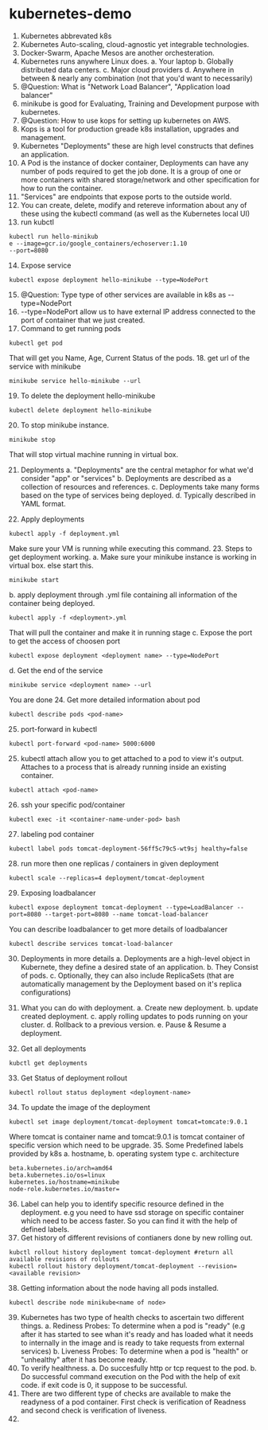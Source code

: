 # kubernetes-demo

1. Kubernetes abbrevated k8s
2. Kubernetes Auto-scaling, cloud-agnostic yet integrable technologies.
3. Docker-Swarm, Apache Mesos are another orchesteration.
4. Kubernetes runs anywhere Linux does.
  a. Your laptop
  b. Globally distributed data centers.
  c. Major cloud providers
  d. Anywhere in between & nearly any combination (not that you'd want to necessarily)
5. @Question: What is "Network Load Balancer", "Application load balancer"
6. minikube is good for Evaluating, Training and Development purpose with kubernetes.
7. @Question: How to use kops for setting up kubernetes on AWS.
8. Kops is a tool for production greade k8s installation, upgrades and management.
9. Kubernetes "Deployments" these are high level constructs that defines an application. 
10. A Pod is the instance of docker container, Deployments can have any number of pods required to get the job done. It is a group of one or more containers with shared storage/network and other specification for how to run the container.
11. "Services" are endpoints that expose ports to the outside world.
12. You can create, delete, modify and retereve information about any of these using the kubectl command (as well as the Kubernetes local UI)
13. run kubctl
```
kubectl run hello-minikub
e --image=gcr.io/google_containers/echoserver:1.10
--port=8080
```
14. Expose service
```
kubectl expose deployment hello-minikube --type=NodePort
```
15. @Question: Type type of other services are available in k8s as --type=NodePort
16. --type=NodePort allow us to have external IP address connected to the port of container that we just created.
17. Command to get running pods
```
kubectl get pod
```
That will get you Name, Age, Current Status of the pods.
18. get url of the service with minikube
```
minikube service hello-minikube --url
```
19. To delete the deployment hello-minikube
```
kubectl delete deployment hello-minikube
```
20. To stop minikube instance.
```
minikube stop
```
That will stop virtual machine running in virtual box.

21. Deployments
  a. "Deployments" are the central metaphor for what we'd consider "app" or "services"
  b. Deployments are described as a collection of resources and references.
  c. Deployments take many forms based on the type of services being deployed. 
  d. Typically described in YAML format.

22. Apply deployments
```
kubectl apply -f deployment.yml
```
Make sure your VM is running while executing this command.
23. Steps to get deployment working.
  a. Make sure your minikube instance is working in virtual box. else start this.
  ```
  minikube start
  ```
  b. apply deployment through <deployment>.yml file containing all information of the container being deployed.
  ```
  kubectl apply -f <deployment>.yml
  ```
  That will pull the container and make it in running stage
  c. Expose the port to get the access of choosen port
  ```
  kubectl expose deployment <deployment name> --type=NodePort
  ```
  d. Get the end of the service
  ```
  minikube service <deployment name> --url
  ```
  You are done
24. Get more detailed information about pod
```
kubectl describe pods <pod-name>
```
25. port-forward in kubectl
```
kubectl port-forward <pod-name> 5000:6000
```
25. kubectl attach allow you to get attached to a pod to view it's output. Attaches to a process that is already running inside an existing container.
```
kubectl attach <pod-name>
```
26. ssh your specific pod/container
```
kubectl exec -it <container-name-under-pod> bash
```
27. labeling pod container
```
kubectl label pods tomcat-deployment-56ff5c79c5-wt9sj healthy=false
```
28. run more then one replicas / containers in given deployment
```
kubectl scale --replicas=4 deployment/tomcat-deployment
```
29. Exposing loadbalancer
```
kubectl expose deployment tomcat-deployment --type=LoadBalancer --port=8080 --target-port=8080 --name tomcat-load-balancer
```
You can describe loadbalancer to get more details of loadbalancer
```
kubectl describe services tomcat-load-balancer
```
30. Deployments in more details
  a. Deployments are a high-level object in Kubernete, they define a desired state of an application.
  b. They Consist of pods.
  c. Optionally, they can also include ReplicaSets (that are automatically management by the Deployment based on it's replica configurations)

31. What you can do with deployment.
  a. Create new deployment.
  b. update created deployment.
  c. apply rolling updates to pods running on your cluster.
  d. Rollback to a previous version.
  e. Pause & Resume a deployment.

32. Get all deployments
```
kubctl get deployments
```
33. Get Status of deployment rollout
```
kubectl rollout status deployment <deployment-name>
```
34. To update the image of the deployment
```
kubectl set image deployment/tomcat-deployment tomcat=tomcate:9.0.1
```
Where tomcat is container name and tomcat:9.0.1 is tomcat container of specific version which need to be upgrade.
35. Some Predefined labels provided by k8s
  a. hostname,
  b. operating system type
  c. architecture
```
beta.kubernetes.io/arch=amd64
beta.kubernetes.io/os=linux
kubernetes.io/hostname=minikube
node-role.kubernetes.io/master=
```
36. Label can help you to identify specific resource defined in the deployment. e.g you need to have ssd storage on specific container which need to be access faster. So you can find it with the help of defined labels. 
37. Get history of different revisions of contianers done by new rolling out.
```
kubctl rollout history deployment tomcat-deployment #return all available revisions of rollouts
kubectl rollout history deployment/tomcat-deployment --revision=<available revision>
```
38. Getting information about the node having all pods installed.
```
kubectl describe node minikube<name of node>
```
39. Kubernetes has two type of health checks to ascertain two different things.
  a. Rediness Probes: To determine when a pod is "ready" (e.g after it has started to see whan it's ready and has loaded what it needs to internally in the image and is ready to take requests from external services)
  b. Liveness Probes: To determine when a pod is "health" or "unhealthy" after it has become ready.
40. To verify healthness.
  a. Do succesfully http or tcp request to the pod.
  b. Do successful command execution on the Pod with the help of exit code. if exit code is 0, it suppose to be successful.
41. There are two different type of checks are available to make the readyness of a pod container. First check is verification of Readness and second check is verification of liveness.
42. 